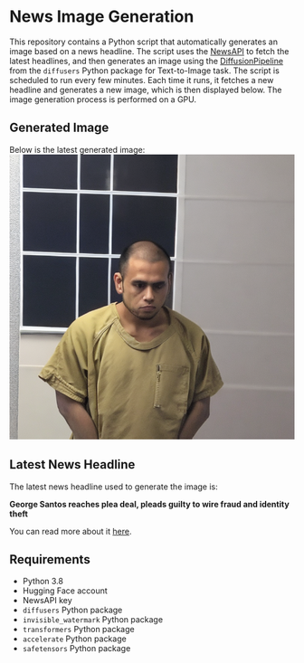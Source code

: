 # News Image Generation
This repository contains a Python script that automatically generates an image based on a news headline. The script uses the [NewsAPI](https://newsapi.org/) to fetch the latest headlines, and then generates an image using the [DiffusionPipeline](https://github.com/huggingface/diffusers) from the `diffusers` Python package for Text-to-Image task.
The script is scheduled to run every few minutes. Each time it runs, it fetches a new headline and generates a new image, which is then displayed below. The image generation process is performed on a GPU.

## Generated Image
Below is the latest generated image:
![Generated Image](image.png)

## Latest News Headline
The latest news headline used to generate the image is:

**George Santos reaches plea deal, pleads guilty to wire fraud and identity theft**

You can read more about it [here](https://news.google.com/rss/articles/CBMid0FVX3lxTFBhdVdfYXJFWk91TXVjdENrUkdvOHZNWGVUNVU2aG4xY1JYa3VTN2dsZFdpdFFVSldPQ1k5cVpMUk5lQzRMWEh5ckNkSncyWnNLQnByaEwzNkVKbjJ6MUFOYWZyZURjS0U5dWVrVTNJakZiS0YyUGFJ0gF8QVVfeXFMTnRJbU9xamI0SkhYQmVmRlRYLUZYbG9JZzVsTHRQaUg0Rm5Fc0RwbFdxdWZUay1pZVY3MlBDR2EtRUhpNm83Z0F4b1Z6Q1Vta1hhcVJONS1qRHl3YjRaSnRyNHZNQ0dxcXo3ZXZZT3k0YWVQYVlaMmJIOW9weQ?oc=5).

## Requirements
- Python 3.8
- Hugging Face account
- NewsAPI key
- `diffusers` Python package
- `invisible_watermark` Python package
- `transformers` Python package
- `accelerate` Python package
- `safetensors` Python package
